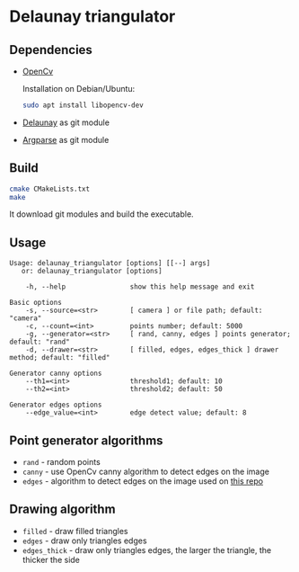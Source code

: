 # Delaunay triangulator
## Dependencies
* [OpenCv](http://opencv.org/)
  
  Installation on Debian/Ubuntu:
  ```bash
  sudo apt install libopencv-dev 
  ```
* [Delaunay](https://github.com/eloraiby/delaunay) as git module
* [Argparse](https://github.com/cofyc/argparse) as git module

## Build
```bash
cmake CMakeLists.txt
make
```
It download git modules and build the executable.

## Usage
```
Usage: delaunay_triangulator [options] [[--] args]
   or: delaunay_triangulator [options]

    -h, --help                show this help message and exit

Basic options
    -s, --source=<str>        [ camera ] or file path; default: "camera"
    -c, --count=<int>         points number; default: 5000
    -g, --generator=<str>     [ rand, canny, edges ] points generator; default: "rand"
    -d, --drawer=<str>        [ filled, edges, edges_thick ] drawer method; default: "filled"

Generator canny options
    --th1=<int>               threshold1; default: 10
    --th2=<int>               threshold2; default: 50

Generator edges options
    --edge_value=<int>        edge detect value; default: 8
```

## Point generator algorithms
* `rand` - random points
* `canny` - use OpenCv canny algorithm to detect edges on the image
* `edges` - algorithm to detect edges on the image used on [this repo](https://github.com/timbennett/delaunay/blob/master/index.js#L331)

## Drawing algorithm
* `filled` - draw filled triangles
* `edges` - draw only triangles edges
* `edges_thick` - draw only triangles edges, the larger the triangle, the thicker the side
